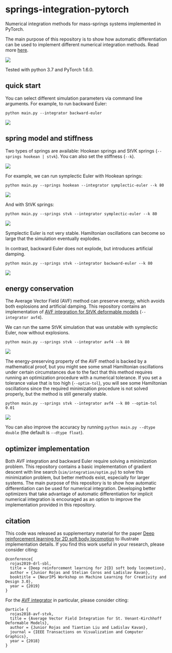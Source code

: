 # springs-integration-pytorch

Numerical integration methods for mass-springs systems implemented in PyTorch.

The main purpose of this repository is to show how automatic differentiation can be used to implement different numerical integration methods. Read more [here](https://medium.com/@juniorrojas/numerical-integration-for-physics-based-simulation-via-backpropagation-on-energy-functions-b39c4d3a610).

![](media/integrators.gif)

Tested with python 3.7 and PyTorch 1.6.0.

## quick start

You can select different simulation parameters via command line arguments. For example, to run backward Euler:

```
python main.py --integrator backward-euler
```

![](media/be.gif)

## spring model and stiffness

Two types of springs are available: Hookean springs and StVK springs (`--springs hookean | stvk`). You can also set the stiffness (`--k`).

![](media/spring-potential.png)

For example, we can run symplectic Euler with Hookean springs:

```
python main.py --springs hookean --integrator symplectic-euler --k 80
```

![](media/se-hookean.gif)

And with StVK springs:

```
python main.py --springs stvk --integrator symplectic-euler --k 80
```

![](media/se-stvk.gif)

Symplectic Euler is not very stable. Hamiltonian oscillations can become so large that the simulation eventually explodes.

In contrast, backward Euler does not explode, but introduces artificial damping.

```
python main.py --springs stvk --integrator backward-euler --k 80
```

![](media/be-stvk.gif)

## energy conservation

The Average Vector Field (AVF) method can preserve energy, which avoids both explosions and artificial damping. This repository contains an implementation of [AVF integration for StVK deformable models](https://medium.com/@juniorrojas/average-vector-field-integration-for-st-venant-kirchhoff-deformable-models-1848787bf1dd) (`--integrator avf4`).

We can run the same StVK simulation that was unstable with symplectic Euler, now without explosions.

```
python main.py --springs stvk --integrator avf4 --k 80
```

![](media/avf4-stvk.gif)

The energy-preserving property of the AVF method is backed by a mathematical proof, but you might see some small Hamiltonian oscillations under certain circumstances due to the fact that this method requires running an optimization procedure with a numerical tolerance. If you set a tolerance value that is too high (`--optim-tol`), you will see some Hamiltonian oscillations since the required minimization procedure is not solved properly, but the method is still generally stable.

```
python main.py --springs stvk --integrator avf4 --k 80 --optim-tol 0.01
```

![](media/avf4-stvk-tol-0.01.gif)

You can also improve the accuracy by running `python main.py --dtype double` (the default is `--dtype float`).

## optimizer implementation

Both AVF integration and backward Euler require solving a minimization problem. This repository contains a basic implementation of gradient descent with line search (`sim/integration/optim.py`) to solve this minimization problem, but better methods exist, especially for larger systems. The main purpose of this repository is to show how automatic differentiation can be used for numerical integration. Developing better optimizers that take advantage of automatic differentiation for implicit numerical integration is encouraged as an option to improve the implementation provided in this repository.

## citation

This code was released as supplementary material for the paper [Deep reinforcement learning for 2D soft body locomotion](https://neurips2019creativity.github.io/doc/drlsbl-neurips-2019.pdf) to illustrate implementation details. If you find this work useful in your research, please consider citing:

```
@conference{
  rojas2019-drl-sbl,
  title = {Deep reinforcement learning for 2{D} soft body locomotion},
  author = {Junior Rojas and Stelian Coros and Ladislav Kavan},
  booktitle = {NeurIPS Workshop on Machine Learning for Creativity and Design 3.0},
  year = {2019}
}
```

For the [AVF integrator](https://medium.com/@juniorrojas/average-vector-field-integration-for-st-venant-kirchhoff-deformable-models-1848787bf1dd) in particular, please consider citing:

```
@article {
  rojas2018-avf-stvk,
  title = {Average Vector Field Integration for St. Venant-Kirchhoff Deformable Models},
  author = {Junior Rojas and Tiantian Liu and Ladislav Kavan},
  journal = {IEEE Transactions on Visualization and Computer Graphics},
  year = {2018}
}
```
